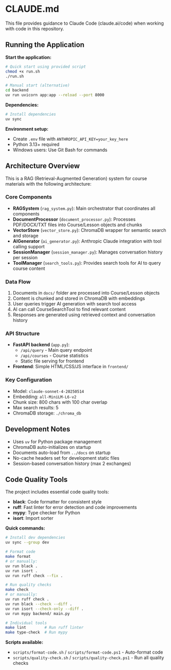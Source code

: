 # CLAUDE.md

This file provides guidance to Claude Code (claude.ai/code) when working with code in this repository.

## Running the Application

**Start the application:**
```bash
# Quick start using provided script
chmod +x run.sh
./run.sh

# Manual start (alternative)
cd backend
uv run uvicorn app:app --reload --port 8000
```

**Dependencies:**
```bash
# Install dependencies
uv sync
```

**Environment setup:**
- Create `.env` file with `ANTHROPIC_API_KEY=your_key_here`
- Python 3.13+ required
- Windows users: Use Git Bash for commands

## Architecture Overview

This is a RAG (Retrieval-Augmented Generation) system for course materials with the following architecture:

### Core Components

- **RAGSystem** (`rag_system.py`): Main orchestrator that coordinates all components
- **DocumentProcessor** (`document_processor.py`): Processes PDF/DOCX/TXT files into Course/Lesson objects and chunks
- **VectorStore** (`vector_store.py`): ChromaDB wrapper for semantic search and storage
- **AIGenerator** (`ai_generator.py`): Anthropic Claude integration with tool calling support
- **SessionManager** (`session_manager.py`): Manages conversation history per session
- **ToolManager** (`search_tools.py`): Provides search tools for AI to query course content

### Data Flow

1. Documents in `docs/` folder are processed into Course/Lesson objects
2. Content is chunked and stored in ChromaDB with embeddings
3. User queries trigger AI generation with search tool access
4. AI can call CourseSearchTool to find relevant content
5. Responses are generated using retrieved context and conversation history

### API Structure

- **FastAPI backend** (`app.py`):
  - `/api/query` - Main query endpoint
  - `/api/courses` - Course statistics
  - Static file serving for frontend
- **Frontend**: Simple HTML/CSS/JS interface in `frontend/`

### Key Configuration

- Model: `claude-sonnet-4-20250514`
- Embedding: `all-MiniLM-L6-v2`
- Chunk size: 800 chars with 100 char overlap
- Max search results: 5
- ChromaDB storage: `./chroma_db`

## Development Notes

- Uses `uv` for Python package management
- ChromaDB auto-initializes on startup
- Documents auto-load from `../docs` on startup
- No-cache headers set for development static files
- Session-based conversation history (max 2 exchanges)

## Code Quality Tools

The project includes essential code quality tools:

- **black**: Code formatter for consistent style
- **ruff**: Fast linter for error detection and code improvements
- **mypy**: Type checker for Python
- **isort**: Import sorter

**Quick commands:**
```bash
# Install dev dependencies
uv sync --group dev

# Format code
make format
# or manually:
uv run black .
uv run isort .
uv run ruff check --fix .

# Run quality checks
make check
# or manually:
uv run ruff check .
uv run black --check --diff .
uv run isort --check-only --diff .
uv run mypy backend/ main.py

# Individual tools
make lint        # Run ruff linter
make type-check  # Run mypy
```

**Scripts available:**
- `scripts/format-code.sh` / `scripts/format-code.ps1` - Auto-format code
- `scripts/quality-check.sh` / `scripts/quality-check.ps1` - Run all quality checks
